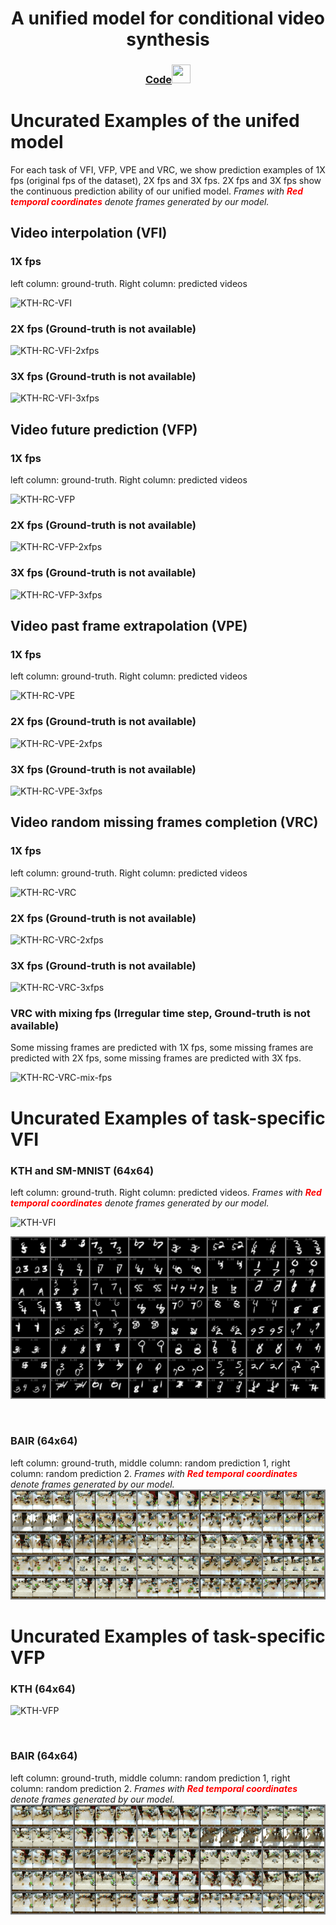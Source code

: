 

<h1 align="center"> A unified model for conditional video synthesis </h1>

<h3 align="center"> <a href="https://github.com/NPVS/NPVS" target="_blank">Code<img src="https://raw.githubusercontent.com/FortAwesome/Font-Awesome/6.x/svgs/brands/github.svg" width="30" height="30"></a> <h3>

# Uncurated Examples of the unifed model
For each task of VFI, VFP, VPE and VRC, we show prediction examples of 1X fps (original fps of the dataset), 2X fps and 3X fps. 2X fps and 3X fps show the continuous prediction ability of our unified model. <em>Frames with **<span style="color:red">Red temporal coordinates</span>** denote frames generated by our model.</em>



## Video interpolation (VFI)
### **1X fps**
left column: ground-truth. Right column: predicted videos

![KTH-RC-VFI](./img/kth_rc_vfi_10to10_1xfps.gif)

### **2X fps** (Ground-truth is not available)

![KTH-RC-VFI-2xfps](./img/kth_rc_vfi_10to10_2xfps.gif)

### **3X fps** (Ground-truth is not available)

![KTH-RC-VFI-3xfps](./img/kth_rc_vfi_10to10_3xfps.gif)

## Video future prediction (VFP)
### **1X fps**
left column: ground-truth. Right column: predicted videos

![KTH-RC-VFP](./img/kth_rc_vfp_10to10_1xfps.gif)

### **2X fps** (Ground-truth is not available)

![KTH-RC-VFP-2xfps](./img/kth_rc_vfp_10to10_2xfps.gif)

### **3X fps** (Ground-truth is not available)

![KTH-RC-VFP-3xfps](./img/kth_rc_vfp_10to10_3xfps.gif)

## Video past frame extrapolation (VPE)
### **1X fps**
left column: ground-truth. Right column: predicted videos

![KTH-RC-VPE](./img/kth_rc_vpe_10to10_1xfps.gif)

### **2X fps** (Ground-truth is not available)
![KTH-RC-VPE-2xfps](./img/kth_rc_vpe_10to10_2xfps.gif)

### **3X fps** (Ground-truth is not available)

![KTH-RC-VPE-3xfps](./img/kth_rc_vpe_10to10_3xfps.gif)


## Video random missing frames completion (VRC)
### **1X fps**
left column: ground-truth. Right column: predicted videos

![KTH-RC-VRC](./img/kth_rc_vrc_10to10_1xfps.gif)

### **2X fps** (Ground-truth is not available)
![KTH-RC-VRC-2xfps](./img/kth_rc_vrc_10to10_2xfps.gif)

### **3X fps** (Ground-truth is not available)

![KTH-RC-VRC-3xfps](./img/kth_rc_vrc_10to10_3xfps.gif)

### **VRC with mixing fps (Irregular time step, Ground-truth is not available)**
Some missing frames are predicted with 1X fps, some missing frames are predicted with 2X fps, some missing frames are predicted with 3X fps.

![KTH-RC-VRC-mix-fps](./img/kth_rc_vrc_10to10_mix_fps.gif)



# Uncurated Examples of task-specific VFI

### KTH and SM-MNIST (64x64)

left column: ground-truth. Right column: predicted videos. <em>Frames with **<span style="color:red">Red temporal coordinates</span>** denote frames generated by our model.</em>

![KTH-VFI](./img/kth_specific_vfi_10to10_1xfps.gif)

![SMMNIST-VFI](./img/smmnist_specific_vfi_10to5_1xfps.gif)

&nbsp;
### BAIR (64x64)
left column: ground-truth, middle column: random prediction 1, right column: random prediction 2. <em>Frames with **<span style="color:red">Red temporal coordinates</span>** denote frames generated by our model.</em>
![BAIR-VFI](./img/bair_specific_vfi_rand_4to5_1xfps.gif)

# Uncurated Examples of task-specific VFP

### KTH (64x64)
![KTH-VFP](./img/kth_specific_vfp_10to10_1xfps.gif)

&nbsp;

### BAIR (64x64)
left column: ground-truth, middle column: random prediction 1, right column: random prediction 2. <em>Frames with **<span style="color:red">Red temporal coordinates</span>** denote frames generated by our model.</em>
![BAIR-VFP](./img/bair_specific_vfp_rand_2to10_1xfps.gif)

